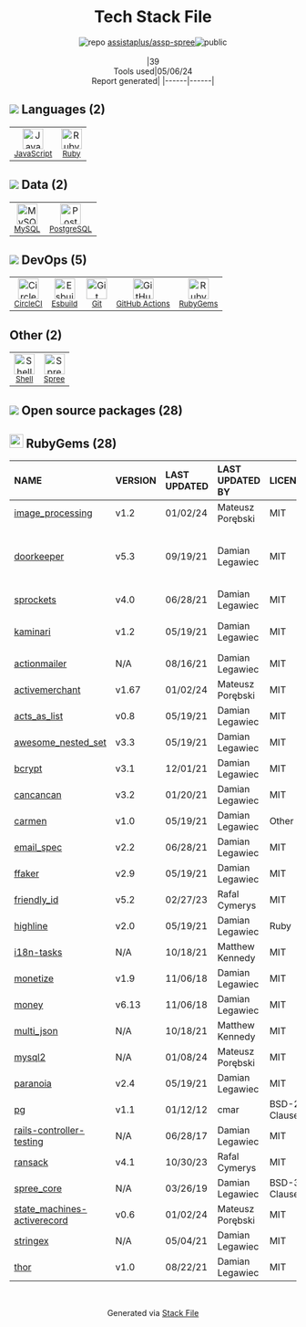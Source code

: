 <!--
&lt;--- Readme.md Snippet without images Start ---&gt;
## Tech Stack
assistaplus/assp-spree is built on the following main stack:

- [JavaScript](https://developer.mozilla.org/en-US/docs/Web/JavaScript) – Languages
- [Ruby](https://www.ruby-lang.org) – Languages
- [MySQL](http://www.mysql.com) – Databases
- [PostgreSQL](http://www.postgresql.org/) – Databases
- [CircleCI](https://circleci.com/) – Continuous Integration
- [Esbuild](https://esbuild.github.io/) – JS Build Tools / JS Task Runners
- [GitHub Actions](https://github.com/features/actions) – Continuous Integration
- [Shell](https://en.wikipedia.org/wiki/Shell_script) – Shells
- [Spree](https://spreecommerce.org/) – Ecommerce

Full tech stack [here](/techstack.md)

&lt;--- Readme.md Snippet without images End ---&gt;

&lt;--- Readme.md Snippet with images Start ---&gt;
## Tech Stack
assistaplus/assp-spree is built on the following main stack:

- <img width='25' height='25' src='https://img.stackshare.io/service/1209/javascript.jpeg' alt='JavaScript'/> [JavaScript](https://developer.mozilla.org/en-US/docs/Web/JavaScript) – Languages
- <img width='25' height='25' src='https://img.stackshare.io/service/989/ruby.png' alt='Ruby'/> [Ruby](https://www.ruby-lang.org) – Languages
- <img width='25' height='25' src='https://img.stackshare.io/service/1025/logo-mysql-170x170.png' alt='MySQL'/> [MySQL](http://www.mysql.com) – Databases
- <img width='25' height='25' src='https://img.stackshare.io/service/1028/ASOhU5xJ.png' alt='PostgreSQL'/> [PostgreSQL](http://www.postgresql.org/) – Databases
- <img width='25' height='25' src='https://img.stackshare.io/service/190/CvqrSSFs_400x400.jpg' alt='CircleCI'/> [CircleCI](https://circleci.com/) – Continuous Integration
- <img width='25' height='25' src='https://img.stackshare.io/service/25166/default_2dcc9286a150737a14625d18f6f93747f72be430.png' alt='Esbuild'/> [Esbuild](https://esbuild.github.io/) – JS Build Tools / JS Task Runners
- <img width='25' height='25' src='https://img.stackshare.io/service/11563/actions.png' alt='GitHub Actions'/> [GitHub Actions](https://github.com/features/actions) – Continuous Integration
- <img width='25' height='25' src='https://img.stackshare.io/service/4631/default_c2062d40130562bdc836c13dbca02d318205a962.png' alt='Shell'/> [Shell](https://en.wikipedia.org/wiki/Shell_script) – Shells
- <img width='25' height='25' src='https://img.stackshare.io/service/1098/default_8bb1e7968f825ed1ce812b8dde72873b4b326921.jpg' alt='Spree'/> [Spree](https://spreecommerce.org/) – Ecommerce

Full tech stack [here](/techstack.md)

&lt;--- Readme.md Snippet with images End ---&gt;
-->
<div align="center">

# Tech Stack File
![](https://img.stackshare.io/repo.svg "repo") [assistaplus/assp-spree](https://github.com/assistaplus/assp-spree)![](https://img.stackshare.io/public_badge.svg "public")
<br/><br/>
|39<br/>Tools used|05/06/24 <br/>Report generated|
|------|------|
</div>

## <img src='https://img.stackshare.io/languages.svg'/> Languages (2)
<table><tr>
  <td align='center'>
  <img width='36' height='36' src='https://img.stackshare.io/service/1209/javascript.jpeg' alt='JavaScript'>
  <br>
  <sub><a href="https://developer.mozilla.org/en-US/docs/Web/JavaScript">JavaScript</a></sub>
  <br>
  <sub></sub>
</td>

<td align='center'>
  <img width='36' height='36' src='https://img.stackshare.io/service/989/ruby.png' alt='Ruby'>
  <br>
  <sub><a href="https://www.ruby-lang.org">Ruby</a></sub>
  <br>
  <sub></sub>
</td>

</tr>
</table>

## <img src='https://img.stackshare.io/databases.svg'/> Data (2)
<table><tr>
  <td align='center'>
  <img width='36' height='36' src='https://img.stackshare.io/service/1025/logo-mysql-170x170.png' alt='MySQL'>
  <br>
  <sub><a href="http://www.mysql.com">MySQL</a></sub>
  <br>
  <sub></sub>
</td>

<td align='center'>
  <img width='36' height='36' src='https://img.stackshare.io/service/1028/ASOhU5xJ.png' alt='PostgreSQL'>
  <br>
  <sub><a href="http://www.postgresql.org/">PostgreSQL</a></sub>
  <br>
  <sub></sub>
</td>

</tr>
</table>

## <img src='https://img.stackshare.io/devops.svg'/> DevOps (5)
<table><tr>
  <td align='center'>
  <img width='36' height='36' src='https://img.stackshare.io/service/190/CvqrSSFs_400x400.jpg' alt='CircleCI'>
  <br>
  <sub><a href="https://circleci.com/">CircleCI</a></sub>
  <br>
  <sub></sub>
</td>

<td align='center'>
  <img width='36' height='36' src='https://img.stackshare.io/service/25166/default_2dcc9286a150737a14625d18f6f93747f72be430.png' alt='Esbuild'>
  <br>
  <sub><a href="https://esbuild.github.io/">Esbuild</a></sub>
  <br>
  <sub></sub>
</td>

<td align='center'>
  <img width='36' height='36' src='https://img.stackshare.io/service/1046/git.png' alt='Git'>
  <br>
  <sub><a href="http://git-scm.com/">Git</a></sub>
  <br>
  <sub></sub>
</td>

<td align='center'>
  <img width='36' height='36' src='https://img.stackshare.io/service/11563/actions.png' alt='GitHub Actions'>
  <br>
  <sub><a href="https://github.com/features/actions">GitHub Actions</a></sub>
  <br>
  <sub></sub>
</td>

<td align='center'>
  <img width='36' height='36' src='https://img.stackshare.io/service/12795/5jL6-BA5_400x400.jpeg' alt='RubyGems'>
  <br>
  <sub><a href="https://rubygems.org/">RubyGems</a></sub>
  <br>
  <sub></sub>
</td>

</tr>
</table>

## Other (2)
<table><tr>
  <td align='center'>
  <img width='36' height='36' src='https://img.stackshare.io/service/4631/default_c2062d40130562bdc836c13dbca02d318205a962.png' alt='Shell'>
  <br>
  <sub><a href="https://en.wikipedia.org/wiki/Shell_script">Shell</a></sub>
  <br>
  <sub></sub>
</td>

<td align='center'>
  <img width='36' height='36' src='https://img.stackshare.io/service/1098/default_8bb1e7968f825ed1ce812b8dde72873b4b326921.jpg' alt='Spree'>
  <br>
  <sub><a href="https://spreecommerce.org/">Spree</a></sub>
  <br>
  <sub></sub>
</td>

</tr>
</table>


## <img src='https://img.stackshare.io/group.svg' /> Open source packages (28)</h2>

## <img width='24' height='24' src='https://img.stackshare.io/service/12795/5jL6-BA5_400x400.jpeg'/> RubyGems (28)

|NAME|VERSION|LAST UPDATED|LAST UPDATED BY|LICENSE|VULNERABILITIES|
|:------|:------|:------|:------|:------|:------|
|[image_processing](https://rubygems.org/image_processing)|v1.2|01/02/24|Mateusz Porębski |MIT|[CVE-2022-24720](https://github.com/advisories/GHSA-cxf7-qrc5-9446) (Critical)|
|[doorkeeper](https://rubygems.org/doorkeeper)|v5.3|09/19/21|Damian Legawiec |MIT|[CVE-2020-10187](https://github.com/advisories/GHSA-j7vx-8mqj-cqp9) (High)<br/>[CVE-2023-34246](https://github.com/advisories/GHSA-7w2c-w47h-789w) (Moderate)|
|[sprockets](https://rubygems.org/sprockets)|v4.0|06/28/21|Damian Legawiec |MIT|[CVE-2018-3760](https://github.com/advisories/GHSA-pr3h-jjhj-573x) (High)|
|[kaminari](https://rubygems.org/kaminari)|v1.2|05/19/21|Damian Legawiec |MIT|[CVE-2020-11082](https://github.com/advisories/GHSA-r5jw-62xg-j433) (Moderate)|
|[actionmailer](https://rubygems.org/actionmailer)|N/A|08/16/21|Damian Legawiec |MIT|N/A|
|[activemerchant](https://rubygems.org/activemerchant)|v1.67|01/02/24|Mateusz Porębski |MIT|N/A|
|[acts_as_list](https://rubygems.org/acts_as_list)|v0.8|05/19/21|Damian Legawiec |MIT|N/A|
|[awesome_nested_set](https://rubygems.org/awesome_nested_set)|v3.3|05/19/21|Damian Legawiec |MIT|N/A|
|[bcrypt](https://rubygems.org/bcrypt)|v3.1|12/01/21|Damian Legawiec |MIT|N/A|
|[cancancan](https://rubygems.org/cancancan)|v3.2|01/20/21|Damian Legawiec |MIT|N/A|
|[carmen](https://rubygems.org/carmen)|v1.0|05/19/21|Damian Legawiec |Other|N/A|
|[email_spec](https://rubygems.org/email_spec)|v2.2|06/28/21|Damian Legawiec |MIT|N/A|
|[ffaker](https://rubygems.org/ffaker)|v2.9|05/19/21|Damian Legawiec |MIT|N/A|
|[friendly_id](https://rubygems.org/friendly_id)|v5.2|02/27/23|Rafal Cymerys |MIT|N/A|
|[highline](https://rubygems.org/highline)|v2.0|05/19/21|Damian Legawiec |Ruby|N/A|
|[i18n-tasks](https://rubygems.org/i18n-tasks)|N/A|10/18/21|Matthew Kennedy |MIT|N/A|
|[monetize](https://rubygems.org/monetize)|v1.9|11/06/18|Damian Legawiec |MIT|N/A|
|[money](https://rubygems.org/money)|v6.13|11/06/18|Damian Legawiec |MIT|N/A|
|[multi_json](https://rubygems.org/multi_json)|N/A|10/18/21|Matthew Kennedy |MIT|N/A|
|[mysql2](https://rubygems.org/mysql2)|N/A|01/08/24|Mateusz Porębski |MIT|N/A|
|[paranoia](https://rubygems.org/paranoia)|v2.4|05/19/21|Damian Legawiec |MIT|N/A|
|[pg](https://rubygems.org/pg)|v1.1|01/12/12|cmar |BSD-2-Clause|N/A|
|[rails-controller-testing](https://rubygems.org/rails-controller-testing)|N/A|06/28/17|Damian Legawiec |MIT|N/A|
|[ransack](https://rubygems.org/ransack)|v4.1|10/30/23|Rafal Cymerys |MIT|N/A|
|[spree_core](https://rubygems.org/spree_core)|N/A|03/26/19|Damian Legawiec |BSD-3-Clause|N/A|
|[state_machines-activerecord](https://rubygems.org/state_machines-activerecord)|v0.6|01/02/24|Mateusz Porębski |MIT|N/A|
|[stringex](https://rubygems.org/stringex)|N/A|05/04/21|Damian Legawiec |MIT|N/A|
|[thor](https://rubygems.org/thor)|v1.0|08/22/21|Damian Legawiec |MIT|N/A|

<br/>
<div align='center'>

Generated via [Stack File](https://github.com/marketplace/stack-file)
